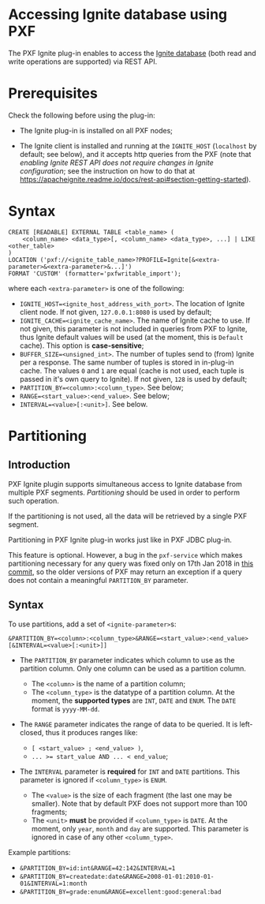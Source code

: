 # Accessing Ignite database using PXF

The PXF Ignite plug-in enables to access the [Ignite database](https://ignite.apache.org/) (both read and write operations are supported) via REST API.


# Prerequisites

Check the following before using the plug-in:

* The Ignite plug-in is installed on all PXF nodes;

* The Ignite client is installed and running at the `IGNITE_HOST` (`localhost` by default; see below), and it accepts http queries from the PXF (note that *enabling Ignite REST API does not require changes in Ignite configuration*; see the instruction on how to do that at https://apacheignite.readme.io/docs/rest-api#section-getting-started).


# Syntax

```
CREATE [READABLE] EXTERNAL TABLE <table_name> (
    <column_name> <data_type>[, <column_name> <data_type>, ...] | LIKE <other_table>
)
LOCATION ('pxf://<ignite_table_name>?PROFILE=Ignite[&<extra-parameter>&<extra-parameter>&...]')
FORMAT 'CUSTOM' (formatter='pxfwritable_import');
```
where each `<extra-parameter>` is one of the following:
* `IGNITE_HOST=<ignite_host_address_with_port>`. The location of Ignite client node. If not given, `127.0.0.1:8080` is used by default;
* `IGNITE_CACHE=<ignite_cache_name>`. The name of Ignite cache to use. If not given, this parameter is not included in queries from PXF to Ignite, thus Ignite default values will be used (at the moment, this is `Default` cache). This option is **case-sensitive**;
* `BUFFER_SIZE=<unsigned_int>`. The number of tuples send to (from) Ignite per a response. The same number of tuples is stored in in-plug-in cache. The values `0` and `1` are equal (cache is not used, each tuple is passed in it's own query to Ignite). If not given, `128` is used by default;
* `PARTITION_BY=<column>:<column_type>`. See below;
* `RANGE=<start_value>:<end_value>`. See below;
* `INTERVAL=<value>[:<unit>]`. See below.


# Partitioning
## Introduction

PXF Ignite plugin supports simultaneous access to Ignite database from multiple PXF segments. *Partitioning* should be used in order to perform such operation.

If the partitioning is not used, all the data will be retrieved by a single PXF segment.

Partitioning in PXF Ignite plug-in works just like in PXF JDBC plug-in.

This feature is optional. However, a bug in the `pxf-service` which makes partitioning necessary for any query was fixed only on 17th Jan 2018 in [this commit](https://github.com/apache/incubator-hawq/commit/0d620e431026834dd70c9e0d63edf8bb28b38227), so the older versions of PXF may return an exception if a query does not contain a meaningful `PARTITION_BY` parameter.


## Syntax

To use partitions, add a set of `<ignite-parameter>`s:
```
&PARTITION_BY=<column>:<column_type>&RANGE=<start_value>:<end_value>[&INTERVAL=<value>[:<unit>]]
```

* The `PARTITION_BY` parameter indicates which column to use as the partition column. Only one column can be used as a partition column.
    * The `<column>` is the name of a partition column;
    * The `<column_type>` is the datatype of a partition column. At the moment, the **supported types** are `INT`, `DATE` and `ENUM`. The `DATE` format is `yyyy-MM-dd`.

* The `RANGE` parameter indicates the range of data to be queried. It is left-closed, thus it produces ranges like:
    * `[ <start_value> ; <end_value> )`, 
    * `... >= start_value AND ... < end_value`;

* The `INTERVAL` parameter is **required** for `INT` and `DATE` partitions. This parameter is ignored if `<column_type>` is `ENUM`.
    * The `<value>` is the size of each fragment (the last one may be smaller). Note that by default PXF does not support more than 100 fragments;
    * The `<unit>` **must** be provided if `<column_type>` is `DATE`. At the moment, only `year`, `month` and `day` are supported. This parameter is ignored in case of any other `<column_type>`.

Example partitions:
* `&PARTITION_BY=id:int&RANGE=42:142&INTERVAL=1`
* `&PARTITION_BY=createdate:date&RANGE=2008-01-01:2010-01-01&INTERVAL=1:month`
* `&PARTITION_BY=grade:enum&RANGE=excellent:good:general:bad`
